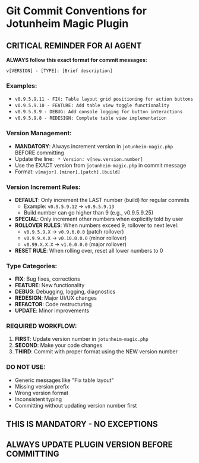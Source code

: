 # Git Commit Conventions for Jotunheim Magic Plugin

## CRITICAL REMINDER FOR AI AGENT

**ALWAYS follow this exact format for commit messages:**

```
v[VERSION] - [TYPE]: [Brief description]
```

### Examples:
- `v0.9.5.9.11 - FIX: Table layout grid positioning for action buttons`
- `v0.9.5.9.10 - FEATURE: Add table view toggle functionality`
- `v0.9.5.9.9 - DEBUG: Add console logging for button interactions`
- `v0.9.5.9.8 - REDESIGN: Complete table view implementation`

### Version Management:
- **MANDATORY**: Always increment version in `jotunheim-magic.php` BEFORE committing
- Update the line: ` * Version: v[new.version.number]`
- Use the EXACT version from `jotunheim-magic.php` in commit message
- Format: `v[major].[minor].[patch].[build]`

### Version Increment Rules:
- **DEFAULT**: Only increment the LAST number (build) for regular commits
  - Example: `v0.9.5.9.12` → `v0.9.5.9.13`
  - Build number can go higher than 9 (e.g., v0.9.5.9.25)
- **SPECIAL**: Only increment other numbers when explicitly told by user
- **ROLLOVER RULES**: When numbers exceed 9, rollover to next level:
  - `v0.9.5.9.X` → `v0.9.6.0.0` (patch rollover)
  - `v0.9.9.X.X` → `v0.10.0.0.0` (minor rollover) 
  - `v0.99.X.X.X` → `v1.0.0.0.0` (major rollover)
- **RESET RULE**: When rolling over, reset all lower numbers to 0

### Type Categories:
- **FIX**: Bug fixes, corrections
- **FEATURE**: New functionality 
- **DEBUG**: Debugging, logging, diagnostics
- **REDESIGN**: Major UI/UX changes
- **REFACTOR**: Code restructuring
- **UPDATE**: Minor improvements

### REQUIRED WORKFLOW:
1. **FIRST**: Update version number in `jotunheim-magic.php`
2. **SECOND**: Make your code changes
3. **THIRD**: Commit with proper format using the NEW version number

### DO NOT USE:
- Generic messages like "Fix table layout"
- Missing version prefix
- Wrong version format
- Inconsistent typing
- Committing without updating version number first

## THIS IS MANDATORY - NO EXCEPTIONS
## ALWAYS UPDATE PLUGIN VERSION BEFORE COMMITTING